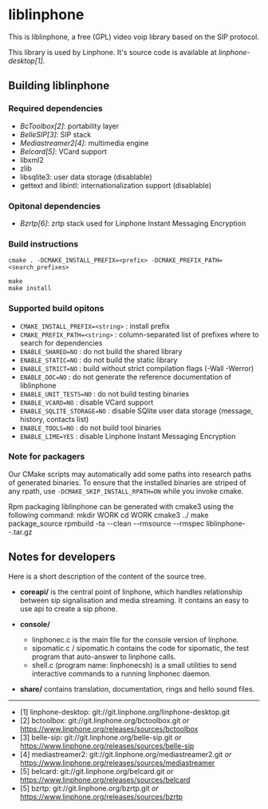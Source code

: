 liblinphone
========

This is liblinphone, a free (GPL) video voip library based on the SIP protocol.

This library is used by Linphone. It's source code is available at *linphone-desktop[1]*.


Building liblinphone
-----------------

### Required dependencies

* *BcToolbox[2]*: portability layer
* *BelleSIP[3]*: SIP stack
* *Mediastreamer2[4]*: multimedia engine
* *Belcard[5]*: VCard support
* libxml2
* zlib
* libsqlite3: user data storage (disablable)
* gettext and libintl: internationalization support (disablable)


### Opitonal dependencies

* *Bzrtp[6]*: zrtp stack used for Linphone Instant Messaging Encryption


### Build instructions

	cmake . -DCMAKE_INSTALL_PREFIX=<prefix> -DCMAKE_PREFIX_PATH=<search_prefixes>
	
	make
	make install


### Supported build opitons

* `CMAKE_INSTALL_PREFIX=<string>` : install prefix
* `CMAKE_PREFIX_PATH=<string>`    : column-separated list of prefixes where to search for dependencies
* `ENABLE_SHARED=NO`              : do not build the shared library
* `ENABLE_STATIC=NO`              : do not build the static library
* `ENABLE_STRICT=NO`              : build without strict compilation flags (-Wall -Werror)
* `ENABLE_DOC=NO`                 : do not generate the reference documentation of liblinphone
* `ENABLE_UNIT_TESTS=NO`          : do not build testing binaries
* `ENABLE_VCARD=NO`               : disable VCard support
* `ENABLE_SQLITE_STORAGE=NO`      : disable SQlite user data storage (message, history, contacts list)
* `ENABLE_TOOLS=NO`               : do not build tool binaries
* `ENABLE_LIME=YES`               : disable Linphone Instant Messaging Encryption

### Note for packagers

Our CMake scripts may automatically add some paths into research paths of generated binaries.
To ensure that the installed binaries are striped of any rpath, use `-DCMAKE_SKIP_INSTALL_RPATH=ON`
while you invoke cmake.

Rpm packaging
liblinphone can be generated with cmake3 using the following command:
mkdir WORK
cd WORK
cmake3 ../
make package_source
rpmbuild -ta --clean --rmsource --rmspec liblinphone-<version>-<release>.tar.gz


Notes for developers
--------------------

Here is a short description of the content of the source tree.


- **coreapi/** is the central point of linphone, which handles relationship between sip signalisation and media
               streaming. It contains an easy to use api to create a sip phone.


- **console/**
	* linphonec.c is the main file for the console version of linphone.
	* sipomatic.c / sipomatic.h contains the code for sipomatic, the test program that auto-answer to linphone calls.
	* shell.c (program name: linphonecsh) is a small utilities to send interactive commands to a running linphonec daemon.

- **share/** contains translation, documentation, rings and hello sound files.


------------------------------


- [1] linphone-desktop: git://git.linphone.org/linphone-desktop.git
- [2] bctoolbox: git://git.linphone.org/bctoolbox.git *or* <https://www.linphone.org/releases/sources/bctoolbox>
- [3] belle-sip: git://git.linphone.org/belle-sip.git *or* <https://www.linphone.org/releases/sources/belle-sip>
- [4] mediastreamer2: git://git.linphone.org/mediastreamer2.git *or* <https://www.linphone.org/releases/sources/mediastreamer>
- [5] belcard: git://git.linphone.org/belcard.git *or* <https://www.linphone.org/releases/sources/belcard>
- [5] bzrtp: git://git.linphone.org/bzrtp.git *or* <https://www.linphone.org/releases/sources/bzrtp>
